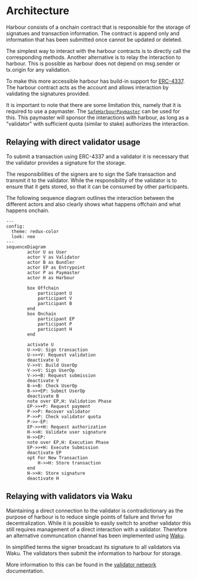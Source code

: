 # Architecture

Harbour consists of a onchain contract that is responsible for the storage of signatues and transaction information. The contract is append only and information that has been submitted once cannot be updated or deleted.

The simplest way to interact with the harbour contracts is to directly call the corresponding methods. Another alternative is to relay the interaction to harbour. This is possible as harbour does not depend on msg.sender or tx.origin for any validation.

To make this more accessible harbour has build-in support for [ERC-4337](https://ercs.ethereum.org/ERCS/erc-4337). The harbour contract acts as the account and allows interaction by validating the signatures provided.

It is important to note that there are some limitation this, namely that it is required to use a paymaster. The [`SafeHarbourPaymaster`](./validator_network.md#paymaster) can be used for this. This paymaster will sponsor the interactions with harbour, as long as a "validator" with sufficient quota (similar to stake) authorizes the interaction. 

## Relaying with direct validator usage

To submit a transaction using ERC-4337 and a validator it is necessary that the validator provides a signature for the storage.

The responsibilities of the signers are to sign the Safe transaction and transmit it to the validator. While the responsibility of the validator is to ensure that it gets stored, so that it can be consumed by other participants.

The following sequence diagram outlines the interaction between the different actors and also clearly shows what happens offchain and what happens onchain.

```mermaid
---
config:
  theme: redux-color
  look: neo
---
sequenceDiagram
        actor U as User
        actor V as Validator
        actor B as Bundler
        actor EP as Entrypoint
        actor P as Paymaster
        actor H as Harbour
		    
        box Offchain
            participant U
            participant V
            participant B
        end
        box Onchain
            participant EP
            participant P
            participant H
        end

        activate U
        U->>U: Sign transaction
        U->>+V: Request validation
        deactivate U
        V->>V: Build UserOp
        V->>V: Sign UserOp
        V->>+B: Request submission
        deactivate V
        B->>B: Check UserOp
        B->>+EP: Submit UserOp
        deactivate B
        note over EP,H: Validation Phase
        EP->>+P: Request payment
        P->>P: Recover validator
        P->>P: Check validator quota
        P->>-EP: 
        EP->>+H: Request authorization
        H->>H: Validate user signature
        H->>EP: 
        note over EP,H: Execution Phase
        EP->>+H: Execute Submission
        deactivate EP
        opt For New Transaction
            H->>H: Store transaction
        end
        H->>H: Store signature
        deactivate H
```

## Relaying with validators via Waku

Maintaining a direct connection to the validator is contradictionary as the purpose of harbour is to reduce single points of failure and thrive for decentralization. While it is possible to easily switch to another validator this still requires management of a direct interaction with a validator. Therefore an alternative communcation channel has been implemented using [Waku](https://github.com/waku-org/waku).

In simplified terms the signer broadcast its signature to all validators via Waku. The validators then submit the information to harbour for storage.

More information to this can be found in the [validator network](validator_network.md) documentation.